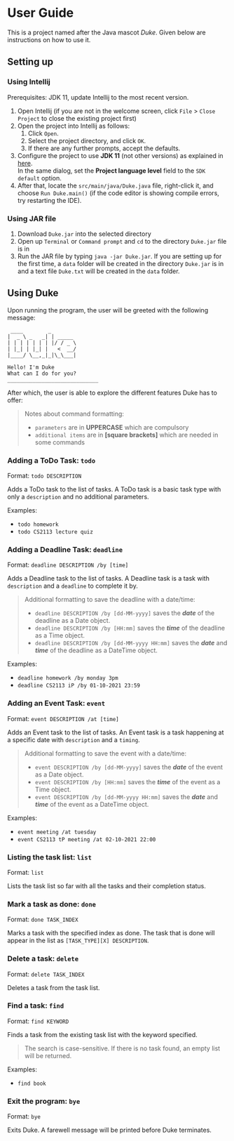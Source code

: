 # User Guide

This is a project named after the Java mascot _Duke_. Given below are instructions on how to use it.

## Setting up

### Using Intellij
Prerequisites: JDK 11, update Intellij to the most recent version.

1. Open Intellij (if you are not in the welcome screen, click `File` > `Close Project` to close the existing project first)
2. Open the project into Intellij as follows:
   1. Click `Open`.
   1. Select the project directory, and click `OK`.
   1. If there are any further prompts, accept the defaults.
3. Configure the project to use **JDK 11** (not other versions) as explained in [here](https://www.jetbrains.com/help/idea/sdk.html#set-up-jdk).<br>
   In the same dialog, set the **Project language level** field to the `SDK default` option.
4. After that, locate the `src/main/java/Duke.java` file, right-click it, and choose `Run Duke.main()` (if the code editor is showing compile errors, try restarting the IDE).

### Using JAR file

1. Download `Duke.jar` into the selected directory
2. Open up `Terminal` or `Command prompt` and `cd` to the directory `Duke.jar` file is in
3. Run the JAR file by typing `java -jar Duke.jar`. If you are setting up for the first time, a `data` folder will be created in the directory `Duke.jar` is in and a text file `Duke.txt` will be created in the `data` folder.

## Using Duke
Upon running the program, the user will be greeted with the following message:
```
 ____        _
|  _ \ _   _| | _____
| | | | | | | |/ / _ \
| |_| | |_| |   <  __/
|____/ \__,_|_|\_\___|

Hello! I'm Duke
What can I do for you?
_____________________________
```

After which, the user is able to explore the different features Duke has to offer:
>Notes about command formatting:
>- `parameters` are in **UPPERCASE** which are compulsory
>- `additional items` are in **[square brackets]** which are needed in some commands


### Adding a ToDo Task: `todo`
Format: `todo DESCRIPTION`

Adds a ToDo task to the list of tasks. A ToDo task is a basic task type with only a `description` and no additional parameters.

Examples:
- `todo homework`
- `todo CS2113 lecture quiz`


### Adding a Deadline Task: `deadline`
Format: `deadline DESCRIPTION /by [time]`

Adds a Deadline task to the list of tasks. A Deadline task is a task with `description` and a `deadline` to complete it by.

>Additional formatting to save the deadline with a date/time:
>- `deadline DESCRIPTION /by [dd-MM-yyyy]` saves the _**date**_ of the deadline as a Date object.
>- `deadline DESCRIPTION /by [HH:mm]` saves the _**time**_ of the deadline as a Time object.
>- `deadline DESCRIPTION /by [dd-MM-yyyy HH:mm]` saves the _**date**_ and _**time**_ of the deadline as a DateTime object.

Examples: 
- `deadline homework /by monday 3pm`
- `deadline CS2113 iP /by 01-10-2021 23:59`


### Adding an Event Task: `event`
Format: `event DESCRIPTION /at [time]`

Adds an Event task to the list of tasks. An Event task is a task happening at a specific date with `description` and a `timing`.

>Additional formatting to save the event with a date/time:
>- `event DESCRIPTION /by [dd-MM-yyyy]` saves the _**date**_ of the event as a Date object.
>- `event DESCRIPTION /by [HH:mm]` saves the _**time**_ of the event as a Time object.
>- `event DESCRIPTION /by [dd-MM-yyyy HH:mm]` saves the _**date**_ and _**time**_ of the event as a DateTime object.

Examples: 
- `event meeting /at tuesday`
- `event CS2113 tP meeting /at 02-10-2021 22:00`


### Listing the task list: `list`
Format: `list`

Lists the task list so far with all the tasks and their completion status.


### Mark a task as done: `done`
Format: `done TASK_INDEX`

Marks a task with the specified index as done. The task that is done will appear in the list as `[TASK_TYPE][X] DESCRIPTION`.


### Delete a task: `delete`
Format: `delete TASK_INDEX`

Deletes a task from the task list.


### Find a task: `find`
Format: `find KEYWORD`

Finds a task from the existing task list with the keyword specified. 

> The search is case-sensitive. If there is no task found, an empty list will be returned.

Examples:
- `find book`


### Exit the program: `bye`
Format: `bye`

Exits Duke. A farewell message will be printed before Duke terminates.